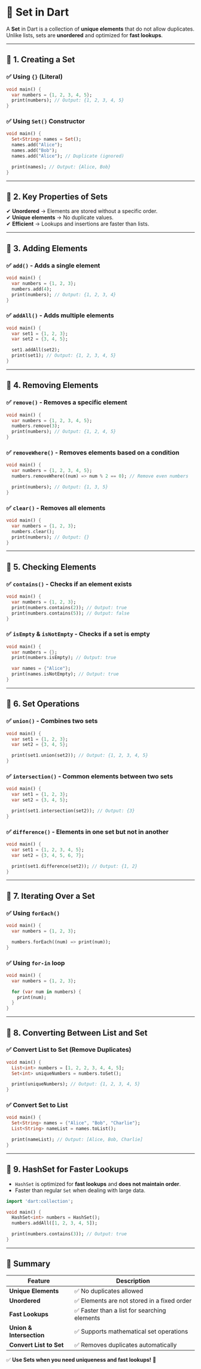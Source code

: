 # **🚀 Set in Dart**

A **Set** in Dart is a collection of **unique elements** that do not allow duplicates. 
Unlike lists, sets are **unordered** and optimized for **fast lookups**.

---

## **🔹 1. Creating a Set**
### ✅ **Using `{}` (Literal)**
```dart
void main() {
  var numbers = {1, 2, 3, 4, 5};
  print(numbers); // Output: {1, 2, 3, 4, 5}
}
```

### ✅ **Using `Set()` Constructor**
```dart
void main() {
  Set<String> names = Set();
  names.add("Alice");
  names.add("Bob");
  names.add("Alice"); // Duplicate (ignored)

  print(names); // Output: {Alice, Bob}
}
```

---

## **🔹 2. Key Properties of Sets**
✔ **Unordered** → Elements are stored without a specific order.  
✔ **Unique elements** → No duplicate values.  
✔ **Efficient** → Lookups and insertions are faster than lists.

---

## **🔹 3. Adding Elements**
### ✅ **`add()` - Adds a single element**
```dart
void main() {
  var numbers = {1, 2, 3};
  numbers.add(4);
  print(numbers); // Output: {1, 2, 3, 4}
}
```

### ✅ **`addAll()` - Adds multiple elements**
```dart
void main() {
  var set1 = {1, 2, 3};
  var set2 = {3, 4, 5};

  set1.addAll(set2);
  print(set1); // Output: {1, 2, 3, 4, 5}
}
```

---

## **🔹 4. Removing Elements**
### ✅ **`remove()` - Removes a specific element**
```dart
void main() {
  var numbers = {1, 2, 3, 4, 5};
  numbers.remove(3);
  print(numbers); // Output: {1, 2, 4, 5}
}
```

### ✅ **`removeWhere()` - Removes elements based on a condition**
```dart
void main() {
  var numbers = {1, 2, 3, 4, 5};
  numbers.removeWhere((num) => num % 2 == 0); // Remove even numbers

  print(numbers); // Output: {1, 3, 5}
}
```

### ✅ **`clear()` - Removes all elements**
```dart
void main() {
  var numbers = {1, 2, 3};
  numbers.clear();
  print(numbers); // Output: {}
}
```

---

## **🔹 5. Checking Elements**
### ✅ **`contains()` - Checks if an element exists**
```dart
void main() {
  var numbers = {1, 2, 3};
  print(numbers.contains(2)); // Output: true
  print(numbers.contains(5)); // Output: false
}
```

### ✅ **`isEmpty` & `isNotEmpty` - Checks if a set is empty**
```dart
void main() {
  var numbers = {};
  print(numbers.isEmpty); // Output: true

  var names = {"Alice"};
  print(names.isNotEmpty); // Output: true
}
```

---

## **🔹 6. Set Operations**
### ✅ **`union()` - Combines two sets**
```dart
void main() {
  var set1 = {1, 2, 3};
  var set2 = {3, 4, 5};

  print(set1.union(set2)); // Output: {1, 2, 3, 4, 5}
}
```

### ✅ **`intersection()` - Common elements between two sets**
```dart
void main() {
  var set1 = {1, 2, 3};
  var set2 = {3, 4, 5};

  print(set1.intersection(set2)); // Output: {3}
}
```

### ✅ **`difference()` - Elements in one set but not in another**
```dart
void main() {
  var set1 = {1, 2, 3, 4, 5};
  var set2 = {3, 4, 5, 6, 7};

  print(set1.difference(set2)); // Output: {1, 2}
}
```

---

## **🔹 7. Iterating Over a Set**
### ✅ **Using `forEach()`**
```dart
void main() {
  var numbers = {1, 2, 3};

  numbers.forEach((num) => print(num));
}
```

### ✅ **Using `for-in` loop**
```dart
void main() {
  var numbers = {1, 2, 3};

  for (var num in numbers) {
    print(num);
  }
}
```

---

## **🔹 8. Converting Between List and Set**
### ✅ **Convert List to Set (Remove Duplicates)**
```dart
void main() {
  List<int> numbers = [1, 2, 2, 3, 4, 4, 5];
  Set<int> uniqueNumbers = numbers.toSet();

  print(uniqueNumbers); // Output: {1, 2, 3, 4, 5}
}
```

### ✅ **Convert Set to List**
```dart
void main() {
  Set<String> names = {"Alice", "Bob", "Charlie"};
  List<String> nameList = names.toList();

  print(nameList); // Output: [Alice, Bob, Charlie]
}
```

---

## **🔹 9. HashSet for Faster Lookups**
- `HashSet` is optimized for **fast lookups** and **does not maintain order**.
- Faster than regular `Set` when dealing with large data.

```dart
import 'dart:collection';

void main() {
  HashSet<int> numbers = HashSet();
  numbers.addAll([1, 2, 3, 4, 5]);

  print(numbers.contains(3)); // Output: true
}
```

---

## **🚀 Summary**
| Feature                  | Description                                 |
|--------------------------|---------------------------------------------|
| **Unique Elements**      | ✅ No duplicates allowed                     |
| **Unordered**            | ✅ Elements are not stored in a fixed order  |
| **Fast Lookups**         | ✅ Faster than a list for searching elements |
| **Union & Intersection** | ✅ Supports mathematical set operations      |
| **Convert List to Set**  | ✅ Removes duplicates automatically          |

✅ **Use Sets when you need uniqueness and fast lookups!** 🚀